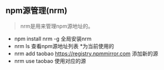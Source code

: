 ## npm源管理(nrm)
> nrm是用来管理npm源地址的。

- npm install nrm -g  全局安装nrm
- nrm ls 查看npm源地址列表  *为当前使用的
- nrm add taobao https://registry.npmmirror.com  添加新的源
- nrm use taobao  使用对应的源